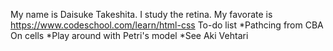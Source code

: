 My name is Daisuke Takeshita. I study the retina.
My favorate is
https://www.codeschool.com/learn/html-css
To-do list
*Pathcing from CBA On cells
*Play around with Petri's model
*See Aki Vehtari




